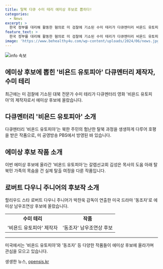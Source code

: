 ```yaml
---
title: 탈북 다큐 수미 테리 에미상 후보로 뽑히다!
categories:
  - News
excerpt: >
  한국 정부를 대리해 활동한 혐의로 미 검찰에 기소된 수미 테리가 다큐멘터리 비욘드 유토피아의 제작자로 에미상 후보에 올랐다. 이 다큐는 갈립선교회 김성은 목사의 도움으로 탈북민 가족의 실제 탈출 여정을 보여주며 호평을 받았고, 한국 정부 활동과는 별개로 주목받고 있다. 로버트 다우니 주니어는 동조자로 남우조연상 후보에 올랐으며, 드라마에서 다채로운 연기 변신을 선보였다.
feature_text: >
  한국 정부를 대리해 활동한 혐의로 미 검찰에 기소된 수미 테리가 다큐멘터리 비욘드 유토피아의 제작자로 에미상 후보에 올랐다. 이 다큐는 갈립선교회 김성은 목사의 도움으로 탈북민 가족의 실제 탈출 여정을 보여주며 호평을 받았고, 한국 정부 활동과는 별개로 주목받고 있다. 로버트 다우니 주니어는 동조자로 남우조연상 후보에 올랐으며, 드라마에서 다채로운 연기 변신을 선보였다.
image: 'https://www.behealthy4u.com/wp-content/uploads/2024/06/news.jpg'
---
```


<p><img src="https://www.behealthy4u.com/wp-content/uploads/2024/06/news.jpg" alt="info 속보" /></p>

<h2 data-ke-size="size26">에미상 후보에 뽑힌 '비욘드 유토피아' 다큐멘터리 제작자, 수미 테리</h2>

<p data-ke-size="size16">최근에는 미 검찰에 기소된 대북 전문가 수미 테리가 다큐멘터리 영화 '비욘드 유토피아'의 제작자로서 에미상 후보에 올랐습니다.</p>

<h2 data-ke-size="size24">다큐멘터리 '비욘드 유토피아' 소개</h2>

<p data-ke-size="size16">다큐멘터리 '비욘드 유토피아'는 북한 주민의 험난한 탈북 과정을 생생하게 다루어 호평을 받은 작품으로, 미 공영방송 PBS에서 방영된 바 있습니다.</p>

<h2 data-ke-size="size24">에미상 후보 작품 소개</h2>

<p data-ke-size="size16">이번 에미상 후보에 올라간 '비욘드 유토피아'는 갈렙선교회 김성은 목사의 도움 아래 탈북민 가족의 목숨을 건 실제 탈출 여정을 다룬 작품입니다.</p>

<h2 data-ke-size="size24">로버트 다우니 주니어의 후보작 소개</h2>

<p data-ke-size="size16">할리우드 스타 로버트 다우니 주니어가 박찬욱 감독이 연출한 미국 드라마 '동조자'로 에미상 남우조연상 후보에 올랐습니다.</p>

<table>
  <tbody>
    <tr>
      <td style="text-align: center; height: 17px;"><strong>수미 테리</strong></td>
      <td style="text-align: center; height: 17px;"><strong>작품</strong></td>
    </tr>
    <tr>
      <td style="text-align: center; height: 17px;">'비욘드 유토피아' 제작자</td>
      <td style="text-align: center; height: 17px;">'동조자' 남우조연상 후보</td>
    </tr>
  </tbody>
</table>

<hr>

<p data-ke-size="size16">미국에서는 '비욘드 유토피아'와 '동조자' 등 다양한 작품들이 에미상 후보에 올라가며 관심을 모으고 있습니다.</p>
생생한 뉴스, <a href="https://opensis.kr" rel="dofollow">opensis.kr</a>


